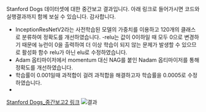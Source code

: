 Stanford Dogs 데이터셋에 대한 중간보고 결과입니다. 아래 링크로 들어가시면 코드와 실행결과까지 함께 보실 수 있습니다.
감사합니다.

- InceptionResNetV2라는 사전학습된 모델의 가중치를 이용하고 120개의 클래스로 분류하여 정확도를 개선하였습니다.
-relu는 값이 0이하일 때 모두 0으로 변경하기 때문에 뉴런이 0을 출력하여 더 이상 학습이 되지 않는 문제가 발생할 수 있으므로 활성화 함수 relu가 아닌 elu로 수정하였습니다.
- Adam 옵티마이저에서 momentum 대신 NAG를 붙인 Nadam 옵티마이저를 통해 정확도를 개선하였습니다.
- 학습률이 0.001일때 과적합이 걸려 과적합을 해결하고자 학습률을 0.0005로 수정하였습니다.
- 
[Stanford Dogs_중간보고2 링크](https://colab.research.google.com/drive/1VZa0zMaam7xlg50GA8antUnHBLwXn__j?usp=sharing)
![결과](https://github.com/elmellamo/ML_Image_Classification_Team4/assets/90952132/0e1ba95c-52e4-4a78-bd18-af0efd902d31)

